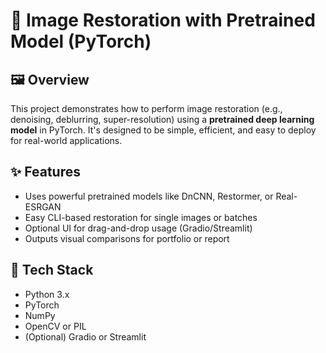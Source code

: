 # 🧼 Image Restoration with Pretrained Model (PyTorch)

## 🖼️ Overview
This project demonstrates how to perform image restoration (e.g., denoising, deblurring, super-resolution) using a **pretrained deep learning model** in PyTorch. It's designed to be simple, efficient, and easy to deploy for real-world applications.

## ✨ Features
- Uses powerful pretrained models like DnCNN, Restormer, or Real-ESRGAN
- Easy CLI-based restoration for single images or batches
- Optional UI for drag-and-drop usage (Gradio/Streamlit)
- Outputs visual comparisons for portfolio or report

## 🧰 Tech Stack
- Python 3.x
- PyTorch
- NumPy
- OpenCV or PIL
- (Optional) Gradio or Streamlit
